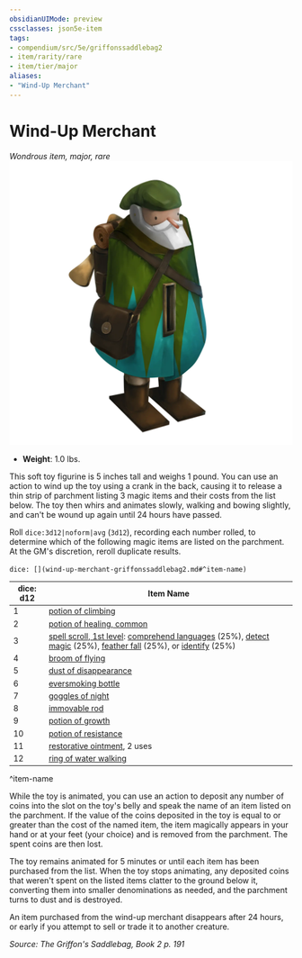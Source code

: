 ```yaml
---
obsidianUIMode: preview
cssclasses: json5e-item
tags:
- compendium/src/5e/griffonssaddlebag2
- item/rarity/rare
- item/tier/major
aliases: 
- "Wind-Up Merchant"
---
```

# Wind-Up Merchant
*Wondrous item, major, rare*  
![](https://raw.githubusercontent.com/TheGiddyLimit/homebrew-img/main/img/GriffonsSaddlebag2/Items/Wind-Up-Merchant.webp#right)  

- **Weight**: 1.0 lbs.

This soft toy figurine is 5 inches tall and weighs 1 pound. You can use an action to wind up the toy using a crank in the back, causing it to release a thin strip of parchment listing 3 magic items and their costs from the list below. The toy then whirs and animates slowly, walking and bowing slightly, and can't be wound up again until 24 hours have passed.

Roll `dice:3d12|noform|avg` (`3d12`), recording each number rolled, to determine which of the following magic items are listed on the parchment. At the GM's discretion, reroll duplicate results.

`dice: [](wind-up-merchant-griffonssaddlebag2.md#^item-name)`

| dice: d12 | Item Name |
|-----------|-----------|
| 1 | [potion of climbing](compendium/items/potion-of-climbing.md) | 25gp |
| 2 | [potion of healing, common](compendium/items/potion-of-healing.md) | 25gp |
| 3 | [spell scroll, 1st level](compendium/items/spell-scroll-1st-level.md): [comprehend languages](compendium/spells/comprehend-languages.md) (25%), [detect magic](compendium/spells/detect-magic.md) (25%), [feather fall](compendium/spells/feather-fall.md) (25%), or [identify](compendium/spells/identify.md) (25%) | 25gp |
| 4 | [broom of flying](compendium/items/broom-of-flying.md) | 50gp |
| 5 | [dust of disappearance](compendium/items/dust-of-disappearance.md) | 50gp |
| 6 | [eversmoking bottle](compendium/items/eversmoking-bottle.md) | 50gp |
| 7 | [goggles of night](compendium/items/goggles-of-night.md) | 50gp |
| 8 | [immovable rod](compendium/items/immovable-rod.md) | 50gp |
| 9 | [potion of growth](compendium/items/potion-of-growth.md) | 50gp |
| 10 | [potion of resistance](compendium/items/potion-of-resistance-dmg.md) | 50gp |
| 11 | [restorative ointment](compendium/items/keoghtoms-ointment.md), 2 uses | 50gp |
| 12 | [ring of water walking](compendium/items/ring-of-water-walking.md) | 50gp |
^item-name

While the toy is animated, you can use an action to deposit any number of coins into the slot on the toy's belly and speak the name of an item listed on the parchment. If the value of the coins deposited in the toy is equal to or greater than the cost of the named item, the item magically appears in your hand or at your feet (your choice) and is removed from the parchment. The spent coins are then lost.

The toy remains animated for 5 minutes or until each item has been purchased from the list. When the toy stops animating, any deposited coins that weren't spent on the listed items clatter to the ground below it, converting them into smaller denominations as needed, and the parchment turns to dust and is destroyed.

An item purchased from the wind-up merchant disappears after 24 hours, or early if you attempt to sell or trade it to another creature.

*Source: The Griffon's Saddlebag, Book 2 p. 191*